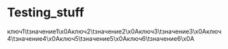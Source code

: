 # Testing_stuff
ключ1\tзначение1\x0Aключ2\tзначение2\x0Aключ3\tзначение3\x0Aключ4\tзначение4\x0Aключ5\tзначение5\x0Aключ6\tзначение6\x0A
